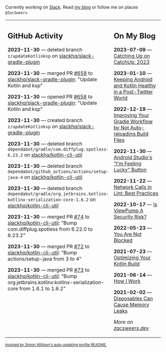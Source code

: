 Currently working on [Slack](https://slack.com/). Read [my blog](https://zacsweers.dev/) or follow me on places `@ZacSweers`.

<table><tr><td valign="top" width="60%">

## GitHub Activity
<!-- githubActivity starts -->
**2023-11-30** — deleted branch `z/updateKotlinksp` on [slackhq/slack-gradle-plugin](https://github.com/slackhq/slack-gradle-plugin)

**2023-11-30** — merged PR [#658](https://github.com/slackhq/slack-gradle-plugin/pull/658) to [slackhq/slack-gradle-plugin](https://github.com/slackhq/slack-gradle-plugin): "Update Kotlin and ksp"

**2023-11-30** — opened PR [#658](https://github.com/slackhq/slack-gradle-plugin/pull/658) to [slackhq/slack-gradle-plugin](https://github.com/slackhq/slack-gradle-plugin): "Update Kotlin and ksp"

**2023-11-30** — created branch `z/updateKotlinksp` on [slackhq/slack-gradle-plugin](https://github.com/slackhq/slack-gradle-plugin)

**2023-11-30** — deleted branch `dependabot/gradle/com.diffplug.spotless-6.23.2` on [slackhq/kotlin-cli-util](https://github.com/slackhq/kotlin-cli-util)

**2023-11-30** — deleted branch `dependabot/github_actions/actions/setup-java-4` on [slackhq/kotlin-cli-util](https://github.com/slackhq/kotlin-cli-util)

**2023-11-30** — deleted branch `dependabot/gradle/org.jetbrains.kotlinx-kotlinx-serialization-core-1.6.2` on [slackhq/kotlin-cli-util](https://github.com/slackhq/kotlin-cli-util)

**2023-11-30** — merged PR [#74](https://github.com/slackhq/kotlin-cli-util/pull/74) to [slackhq/kotlin-cli-util](https://github.com/slackhq/kotlin-cli-util): "Bump com.diffplug.spotless from 6.22.0 to 6.23.2"

**2023-11-30** — merged PR [#72](https://github.com/slackhq/kotlin-cli-util/pull/72) to [slackhq/kotlin-cli-util](https://github.com/slackhq/kotlin-cli-util): "Bump actions/setup-java from 3 to 4"

**2023-11-30** — merged PR [#73](https://github.com/slackhq/kotlin-cli-util/pull/73) to [slackhq/kotlin-cli-util](https://github.com/slackhq/kotlin-cli-util): "Bump org.jetbrains.kotlinx:kotlinx-serialization-core from 1.6.1 to 1.6.2"
<!-- githubActivity ends -->
</td><td valign="top" width="40%">

## On My Blog
<!-- blog starts -->
**2023-07-09** — [Catching Up on CatchUp: 2023](https://www.zacsweers.dev/catching-up-on-catchup-2023/)

**2023-01-10** — [Keeping Android and Kotlin Healthy in a Post-Twitter World](https://www.zacsweers.dev/keeping-android-healthy/)

**2022-12-19** — [Improving Your Gradle Workflow by Not Auto-reloading Build Files](https://www.zacsweers.dev/improving-your-workflow-by-not-auto-reloading-build-files/)

**2022-11-30** — [Android Studio's "I'm Feeling Lucky" Button](https://www.zacsweers.dev/android-studios-im-feeling-lucky-button/)

**2022-11-22** — [Network Calls in Lint: Best Practices](https://www.zacsweers.dev/network-calls-in-lint-best-practices/)

**2022-10-17** — [Is ViewPump A Security Risk?](https://www.zacsweers.dev/is-viewpump-a-security-risk/)

**2022-05-23** — [You Are Not Blocked](https://www.zacsweers.dev/you-are-not-blocked/)

**2021-07-23** — [Optimizing Your Kotlin Build](https://www.zacsweers.dev/optimizing-your-kotlin-build/)

**2021-06-14** — [How I Work](https://www.zacsweers.dev/how-i-work/)

**2021-02-02** — [Disposables Can Cause Memory Leaks](https://www.zacsweers.dev/disposables-can-cause-memory-leaks/)
<!-- blog ends -->
_More on [zacsweers.dev](https://zacsweers.dev/)_
</td></tr></table>

<sub><a href="https://simonwillison.net/2020/Jul/10/self-updating-profile-readme/">Inspired by Simon Willison's auto-updating profile README.</a></sub>